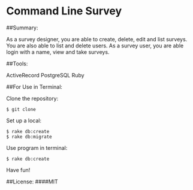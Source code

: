 # Command Line Survey

##Summary:

As a survey designer, you are able to create, delete, edit and list surveys. You are also able to list and delete users.
As a survey user, you are able login with a name, view and take surveys.

##Tools:

ActiveRecord
PostgreSQL
Ruby

##For Use in Terminal:

Clone the repository: 
```console
$ git clone
```
Set up a local:
```console
$ rake db:create
$ rake db:migrate
```

Use program in terminal:
```console
$ rake db:create
```
Have fun!

##License:
####MIT


